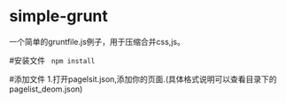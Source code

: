 # simple-grunt
一个简单的gruntfile.js例子，用于压缩合并css,js。

#安装文件
<code>
  npm install 
</code>

#添加文件
1.打开pagelsit.json,添加你的页面.(具体格式说明可以查看目录下的pagelist_deom.json)
